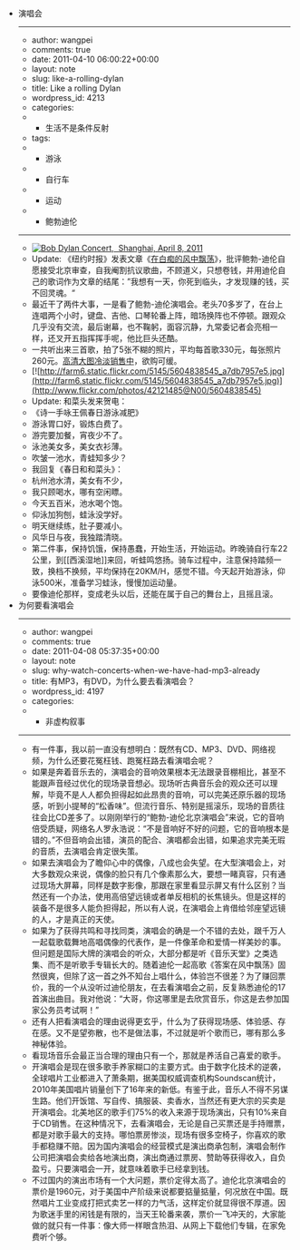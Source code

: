 - 演唱会
    - ---
    - author: wangpei
    - comments: true
    - date: 2011-04-10 06:00:22+00:00
    - layout: note
    - slug: like-a-rolling-dylan
    - title: Like a rolling Dylan
    - wordpress_id: 4213
    - categories:
    - - 生活不是条件反射
    - tags:
    - - 游泳
    - - 自行车
    - - 运动
    - - 鲍勃迪伦
    - ---
    - [![Bob Dylan Concert,  Shanghai, April 8, 2011](http://farm6.static.flickr.com/5024/5600798479_0ba3e4a8f3.jpg)](http://www.flickr.com/photos/42121485@N00/5600798479)
    - Update: 《纽约时报》发表文章《[在白痴的风中飘荡]( http://tinyurl.com/6ztk39t)》，批评鲍勃-迪伦自愿接受北京审查，自我阉割抗议歌曲，不顾道义，只想卷钱，并用迪伦自己的歌词作为文章的结尾：”我想有一天，你死到临头，才发现赚的钱，买不回灵魂。“
    - 最近干了两件大事，一是看了鲍勃-迪伦演唱会。老头70多岁了，在台上连唱两个小时，键盘、吉他、口琴轮番上阵，暗场换阵也不停顿。跟观众几乎没有交流，最后谢幕，也不鞠躬，面容沉静，九常委记者会亮相一样，还叉开五指挥挥手呢，他比巨头还酷。
    - 一共听出来三首歌，拍了5张不糊的照片，平均每首歌330元，每张照片260元。[高清大图冷淡销售中](http://www.flickr.com/photos/lookoo/)，欲购可缓。
    - [![http://farm6.static.flickr.com/5145/5604838545_a7db7957e5.jpg](http://farm6.static.flickr.com/5145/5604838545_a7db7957e5.jpg)](http://www.flickr.com/photos/42121485@N00/5604838545)
    - Update: 和菜头发来贺电：
    - 《诗一手咏王佩春日游泳减肥》
    - 游泳胃口好，锻炼白费了。
    - 游完要加餐，宵夜少不了。
    - 泳池美女多，美女衣衫薄。
    - 吹皱一池水，青蛙知多少？
    - 我回复《春日和和菜头》：
    - 杭州池水清，美女有不少，
    - 我只顾喝水，哪有空闲瞟。
    - 今天五百米，池水喝个饱。
    - 仰泳加狗刨，蛙泳没学好。
    - 明天继续练，肚子要减小。
    - 风华日与夜，我独踏清晓。
    - 第二件事，保持饥饿，保持愚蠢，开始生活，开始运动。昨晚骑自行车22公里，到[[西溪湿地]]来回，听蛙鸣悠扬。骑车过程中，注意保持踏频一致，换档不换频，平均保持在20KM/H，感觉不错。今天起开始游泳，仰泳500米，准备学习蛙泳，慢慢加运动量。
    - 要像迪伦那样，变成老头以后，还能在属于自己的舞台上，且摇且滚。
- 为何要看演唱会
    - ---
    - author: wangpei
    - comments: true
    - date: 2011-04-08 05:37:35+00:00
    - layout: note
    - slug: why-watch-concerts-when-we-have-had-mp3-already
    - title: 有MP3，有DVD，为什么要去看演唱会？
    - wordpress_id: 4197
    - categories:
    - - 非虚构叙事
    - ---
    - 有一件事，我以前一直没有想明白：既然有CD、MP3、DVD、网络视频，为什么还要花冤枉钱、跑冤枉路去看演唱会呢？
    - 如果是奔着音乐去的，演唱会的音响效果根本无法跟录音棚相比，甚至不能跟声音经过优化的现场录音想必。现场听古典音乐会的观众还可以理解，毕竟不是人人都负担得起如此昂贵的音响，可以完美还原乐器的现场感，听到小提琴的“松香味”。但流行音乐、特别是摇滚乐，现场的音质往往会比CD差多了。以刚刚举行的“鲍勃-迪伦北京演唱会”来说，它的音响倍受质疑，网络名人罗永浩说：“不是音响好不好的问题，它的音响根本是错的。”不但音响会出错，演员的配合、演唱都会出错，如果追求完美无瑕的音质，去演唱会肯定很失策。
    - 如果去演唱会为了瞻仰心中的偶像，八成也会失望。在大型演唱会上，对大多数观众来说，偶像的脸只有几个像素那么大，要想一睹真容，只有通过现场大屏幕，同样是数字影像，那跟在家里看显示屏又有什么区别？当然还有一个办法，使用高倍望远镜或者单反相机的长焦镜头。但是这样的装备不是很多人能负担得起，所以有人说，在演唱会上肯借给邻座望远镜的人，才是真正的天使。
    - 如果为了获得共鸣和寻找同类，演唱会的确是一个不错的去处，跟千万人一起载歌载舞地高唱偶像的代表作，是一件像革命和爱情一样美妙的事。但问题是国际大牌的演唱会的听众，大部分都是听《音乐天堂》之类选集、而不是听歌手专辑长大的。随着迪伦一起高歌《答案在风中飘荡》固然很爽，但除了这一首之外不知台上唱什么，体验岂不很差？为了赚回票价，我的一个从没听过迪伦朋友，在去看演唱会之前，反复熟悉迪伦的17首演出曲目。我对他说：“大哥，你这哪里是去欣赏音乐，你这是去参加国家公务员考试啊！”
    - 还有人把看演唱会的理由说得更玄乎，什么为了获得现场感、体验感、存在感。又不是望弥散，也不是做法事，不过就是听个歌而已，哪有那么多神秘体验。
    - 看现场音乐会最正当合理的理由只有一个，那就是养活自己喜爱的歌手。
    - 开演唱会是现在很多歌手养家糊口的主要方式。由于数字化技术的逆袭，全球唱片工业都进入了萧条期，据美国权威调查机构Soundscan统计，2010年美国唱片销量创下了16年来的新低。有鉴于此，音乐人不得不另谋生路。他们开饭馆、写自传、搞服装、卖香水，当然还有更大宗的买卖是开演唱会。北美地区的歌手们75%的收入来源于现场演出，只有10%来自于CD销售。在这种情况下，去看演唱会，无论是自己买票还是手持赠票，都是对歌手最大的支持。哪怕票房惨淡，现场有很多空椅子，你喜欢的歌手都稳赚不赔。因为国内演唱会的经营模式是演出商承包制，演唱会制作公司把演唱会卖给各地演出商，演出商通过票房、赞助等获得收入，自负盈亏。只要演唱会一开，就意味着歌手已经拿到钱。
    - 不过国内的演出市场有一个大问题，票价定得太高了。迪伦北京演唱会的票价是1960元，对于美国中产阶级来说都要掂量掂量，何况放在中国。既然唱片工业变成打把式卖艺一样的力气活，这样定价就显得很不厚道。因为歌迷手里的闲钱是有限的，当天王轮番来袭，票价一飞冲天的，大家能做的就只有一件事：像大师一样眼含热泪、从网上下载他们专辑，在家免费听个够。
